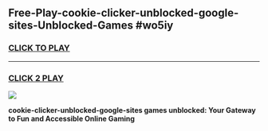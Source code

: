 
## Free-Play-cookie-clicker-unblocked-google-sites-Unblocked-Games #wo5iy
<h3>
<a href="https://news.freeplayer.one?title=cookie-clicker-unblocked-google-sites&ref=8M">CLICK TO PLAY</a></h3>
<hr>

<h3>
<a href="https://news.freeplayer.one?title=cookie-clicker-unblocked-google-sites&ref=8M">CLICK 2 PLAY</a>
  
</h3>

<a href="https://news.freeplayer.one?title=cookie-clicker-unblocked-google-sites&ref=8M"><img src="https://clearcache.store/games.png"></a>


**cookie-clicker-unblocked-google-sites games unblocked: Your Gateway to Fun and Accessible Online Gaming**
